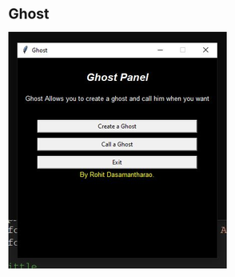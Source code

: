 # Ghost

![alt text](https://github.com/rohit-dasamantharao/Ghost/blob/master/screenshot1.jpg?raw=true)
